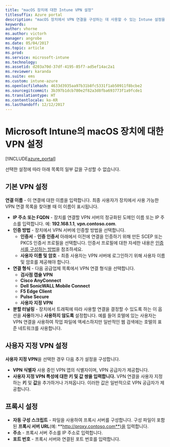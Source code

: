 ```yaml
---
title: "macOS 장치에 대한 Intune VPN 설정"
titlesuffix: Azure portal
description: "macOS 장치에서 VPN 연결을 구성하는 데 사용할 수 있는 Intune 설정을 알아봅니다.\""
keywords: 
author: vhorne
ms.author: victorh
manager: angrobe
ms.date: 05/04/2017
ms.topic: article
ms.prod: 
ms.service: microsoft-intune
ms.technology: 
ms.assetid: d203a70d-37df-4195-85f7-ad5ef14ac2a1
ms.reviewer: karanda
ms.suite: ems
ms.custom: intune-azure
ms.openlocfilehash: 4633d3935aa97b31b8fc5331f1ab50911f8bcbe2
ms.sourcegitcommit: 3b397b1dcb780e2f82a3d8fba693773f1a9fcde1
ms.translationtype: HT
ms.contentlocale: ko-KR
ms.lasthandoff: 12/12/2017
---
```

# <a name="vpn-settings-for-macos-devices-in-microsoft-intune"></a>Microsoft Intune의 macOS 장치에 대한 VPN 설정

[!INCLUDE[azure_portal](./includes/azure_portal.md)]

선택한 설정에 따라 아래 목록의 일부 값을 구성할 수 없습니다.

## <a name="base-vpn-settings"></a>**기본 VPN 설정**

**연결 이름** - 이 연결에 대한 이름을 입력합니다. 최종 사용자가 장치에서 사용 가능한 VPN 연결 목록을 찾아볼 때 이 이름이 표시됩니다.
- **IP 주소 또는 FQDN** - 장치를 연결할 VPN 서버의 정규화된 도메인 이름 또는 IP 주소를 입력합니다. 예: **192.168.1.1**, **vpn.contoso.com**.
- **인증 방법** - 장치에서 VPN 서버에 인증할 방법을 선택합니다.
    - **인증서** - **인증 인증서** 아래에서 이전에 연결을 인증하기 위해 만든 SCEP 또는 PKCS 인증서 프로필을 선택합니다. 인증서 프로필에 대한 자세한 내용은 [인증서를 구성하는 방법](certificates-configure.md)을 참조하세요.
    - **사용자 이름 및 암호** - 최종 사용자는 VPN 서버에 로그인하기 위해 사용자 이름 및 암호를 제공해야 합니다.
- **연결 형식** - 다음 공급업체 목록에서 VPN 연결 형식을 선택합니다.
    - **검사점 캡슐 VPN**
    - **Cisco AnyConnect**
    - **Dell SonicWALL Mobile Connect**
    - **F5 Edge Client**
    - **Pulse Secure**
    - **사용자 지정 VPN**
- **분할 터널링** - 장치에서 트래픽에 따라 사용할 연결을 결정할 수 있도록 하는 이 옵션을 **사용**하거나 **사용하지 않도록** 설정합니다. 예를 들어 호텔에 있는 사용자는 VPN 연결을 사용하여 작업 파일에 액세스하지만 일반적인 웹 검색에는 호텔의 표준 네트워크를 사용합니다.

<!--- **Per-app VPN** - Select this option if you want to associate this VPN connection with an iOS or macOS app so that the connection will be opened when the app is run. You can associate the VPN profile with an app when you assign the software. For more information, see [How to assign and monitor apps](apps-deploy.md). --->

## <a name="custom-vpn-settings"></a>사용자 지정 VPN 설정

**사용자 지정 VPN**을 선택한 경우 다음 추가 설정을 구성합니다.

- **VPN 식별자** 사용 중인 VPN 앱의 식별자이며, VPN 공급자가 제공합니다.
- **사용자 지정 VPN 특성에 대한 키 및 값 쌍을 입력합니다.** VPN 연결을 사용자 지정하는 **키** 및 **값**을 추가하거나 가져옵니다. 이러한 값은 일반적으로 VPN 공급자가 제공합니다.


## <a name="proxy-settings"></a>프록시 설정

- **자동 구성 스크립트** - 파일을 사용하여 프록시 서버를 구성합니다. 구성 파일이 포함된 **프록시 서버 URL**(예: **http://proxy.contoso.com**)을 입력합니다.
- **주소** - 프록시 서버 주소를 IP 주소로 입력합니다.
- **포트 번호** - 프록시 서버와 연결된 포트 번호를 입력합니다.
